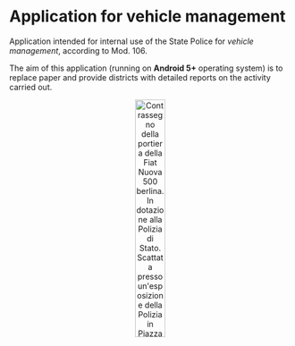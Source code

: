 # Application for vehicle management


Application intended for internal use of the State Police for _vehicle management_, according to Mod. 106.

The aim of this application (running on **Android 5+** operating system) is to replace paper and provide districts with detailed reports on the activity carried out.

<p align="center" width="100%"><a href="https://commons.wikimedia.org/wiki/File:Fiat_Nuova_500_-_Poilizia_di_Stato_(5892708728).jpg"><img width="33%" src="https://upload.wikimedia.org/wikipedia/commons/thumb/6/6f/Fiat_Nuova_500_-_Poilizia_di_Stato_(5892708728).jpg/640px-Fiat_Nuova_500_-_Poilizia_di_Stato_(5892708728).jpg" alt="Contrassegno della portiera della Fiat Nuova 500 berlina. In dotazione alla Polizia di Stato. Scattata presso un'esposizione della Polizia in Piazza del Popolo a Roma."></a></p>

